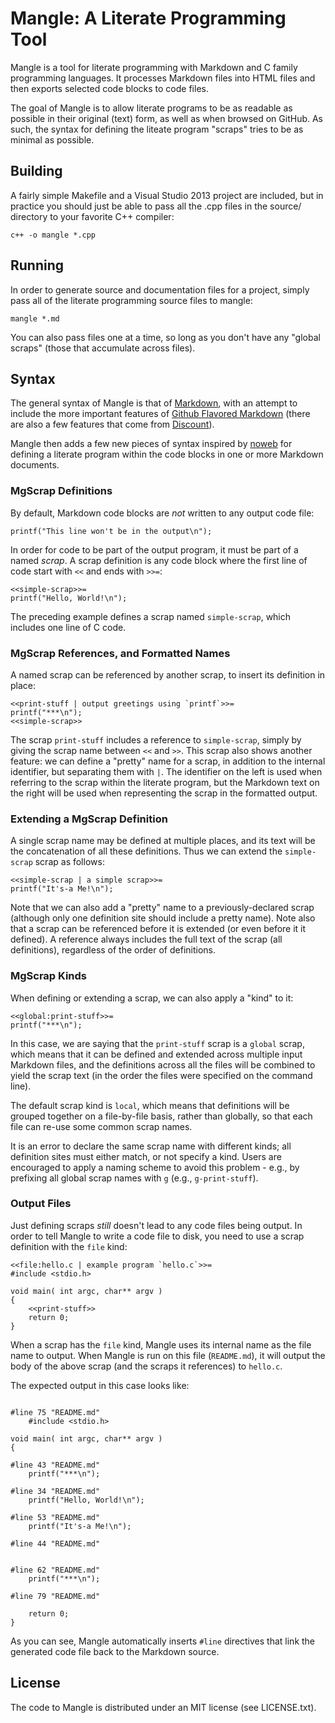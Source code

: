 # Mangle: A Literate Programming Tool

Mangle is a tool for literate programming with Markdown and C family programming languages. It processes Markdown files into HTML files and then exports selected code blocks to code files.

The goal of Mangle is to allow literate programs to be as readable as possible in their original (text) form, as well as when browsed on GitHub. As such, the syntax for defining the liteate program "scraps" tries to be as minimal as possible.

## Building

A fairly simple Makefile and a Visual Studio 2013 project are included, but in practice you should just be able to pass all the .cpp files in the source/ directory to your favorite C++ compiler:

    c++ -o mangle *.cpp

## Running

In order to generate source and documentation files for a project, simply pass all of the literate programming source files to mangle:

    mangle *.md

You can also pass files one at a time, so long as you don't have any "global scraps" (those that accumulate across files).

## Syntax

The general syntax of Mangle is that of [Markdown][], with an attempt to include the more important features of [Github Flavored Markdown][GFM] (there are also a few features that come from [Discount][]).

  [Markdown]:   http://daringfireball.net/projects/markdown/                "Markdown"
  [GFM]:        https://help.github.com/articles/github-flavored-markdown   "GitHub Flavored Markdown"
  [Discount]:   http://www.pell.portland.or.us/~orc/Code/discount/          "Discount"

Mangle then adds a few new pieces of syntax inspired by [noweb][] for defining a literate program within the code blocks in one or more Markdown documents.

  [noweb]:      http://www.cs.tufts.edu/~nr/noweb/                          "Noweb"

### MgScrap Definitions

By default, Markdown code blocks are *not* written to any output code file:

    printf("This line won't be in the output\n");

In order for code to be part of the output program, it must be part of a named *scrap*. A scrap definition is any code block where the first line of code start with `` << `` and ends with `` >>= ``:

    <<simple-scrap>>=
    printf("Hello, World!\n");

The preceding example defines a scrap named `simple-scrap`, which includes one line of C code.

### MgScrap References, and Formatted Names

A named scrap can be referenced by another scrap, to insert its definition in place:

    <<print-stuff | output greetings using `printf`>>=
    printf("***\n");
    <<simple-scrap>>

The scrap `print-stuff` includes a reference to `simple-scrap`, simply by giving the scrap name between `` << `` and `` >> ``. This scrap also shows another feature: we can define a "pretty" name for a scrap, in addition to the internal identifier, but separating them with `|`. The identifier on the left is used when referring to the scrap within the literate program, but the Markdown text on the right will be used when representing the scrap in the formatted output.

### Extending a MgScrap Definition

A single scrap name may be defined at multiple places, and its text will be the concatenation of all these definitions. Thus we can extend the ``simple-scrap`` scrap as follows:

    <<simple-scrap | a simple scrap>>=
    printf("It's-a Me!\n");

Note that we can also add a "pretty" name to a previously-declared scrap (although only one definition site should include a pretty name). Note also that a scrap can be referenced before it is extended (or even before it it defined). A reference always includes the full text of the scrap (all definitions), regardless of the order of definitions.

### MgScrap Kinds

When defining or extending a scrap, we can also apply a "kind" to it:

    <<global:print-stuff>>=
    printf("***\n");

In this case, we are saying that the `print-stuff` scrap is a `global` scrap, which means that it can be defined and extended across multiple input Markdown files, and the definitions across all the files will be combined to yield the scrap text (in the order the files were specified on the command line).

The default scrap kind is `local`, which means that definitions will be grouped together on a file-by-file basis, rather than globally, so that each file can re-use some common scrap names.

It is an error to declare the same scrap name with different kinds; all definition sites must either match, or not specify a kind. Users are encouraged to apply a naming scheme to avoid this problem - e.g., by prefixing all global scrap names with `g` (e.g., `g-print-stuff`).

### Output Files

Just defining scraps *still* doesn't lead to any code files being output. In order to tell Mangle to write a code file to disk, you need to use a scrap definition with the `file` kind:

    <<file:hello.c | example program `hello.c`>>=
    #include <stdio.h>

    void main( int argc, char** argv )
    {
        <<print-stuff>>
        return 0;
    }

When a scrap has the `file` kind, Mangle uses its internal name as the file name to output. When Mangle is run on this file (`README.md`), it will output the body of the above scrap (and the scraps it references) to `hello.c`.

The expected output in this case looks like:

```

#line 75 "README.md"
    #include <stdio.h>

void main( int argc, char** argv )
{
    
#line 43 "README.md"
    printf("***\n");

#line 34 "README.md"
    printf("Hello, World!\n");

#line 53 "README.md"
    printf("It's-a Me!\n");

#line 44 "README.md"
                    

#line 62 "README.md"
    printf("***\n");

#line 79 "README.md"
                       
    return 0;
}
```

As you can see, Mangle automatically inserts `#line` directives that link the generated code file back to the Markdown source.

## License

The code to Mangle is distributed under an MIT license (see LICENSE.txt).